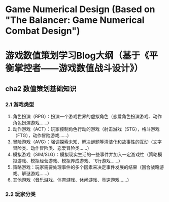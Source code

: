 # Game Numerical Design (Based on "The Balancer: Game Numerical Combat Design")
# 游戏数值策划学习Blog大纲（基于《平衡掌控者——游戏数值战斗设计》）

## cha2 数值策划基础知识
### 2.1 游戏类型
1. 角色扮演（RPG）：扮演一个游戏世界的虚拟角色（恋爱角色扮演游戏、动作角色扮演游戏……）
2. 动作游戏（ACT）：玩家控制角色行动的游戏（射击游戏（STG），格斗游戏（FTG），动作冒险游戏……）
3. 冒险游戏（AVG）：强调探索未知、解决谜题等清洁化和故事性的互动（文字冒险类、动作冒险类、恋爱冒险类……）
4. 模拟游戏（SIM/SLG）：模拟现实生活的一些事件并加入一定游戏性（策略模拟游戏、模拟经营游戏、模拟养成游戏、飞行游戏……）
5. 策略游戏：玩家需要处理事件的多个因素来决定事件发展的结果（回合战略游戏、解谜游戏……）
6. 其他游戏（音乐游戏、体育游戏、休闲游戏、竞速游戏……）
### 2.2 玩家分类

